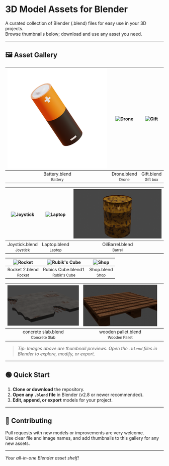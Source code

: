 # 3D Model Assets for Blender

A curated collection of Blender (.blend) files for easy use in your 3D projects.  
Browse thumbnails below; download and use any asset you need.

---


## 🖼️ Asset Gallery

| ![Battery](images/battery.png)        | ![Drone](images/drone.png)        | ![Gift](images/gift.png)         |
|:-------------------------------------:|:---------------------------------:|:--------------------------------:|
| Battery.blend<br><small>Battery</small> | Drone.blend<br><small>Drone</small> | Gift.blend<br><small>Gift box</small> |

| ![Joystick](images/joystick.png)      | ![Laptop](images/laptop.png)      | ![Oil Barrel](images/oilbarrel.png)   |
|:-------------------------------------:|:---------------------------------:|:-------------------------------------:|
| Joystick.blend<br><small>Joystick</small> | Laptop.blend<br><small>Laptop</small> | OilBarrel.blend<br><small>Barrel</small> |

| ![Rocket](images/rocket2.png)        | ![Rubik's Cube](images/Rubicscube.png)   | ![Shop](images/shop.png)          |
|:------------------------------------:|:----------------------------------------:|:---------------------------------:|
| Rocket 2.blend<br><small>Rocket</small> | Rubics Cube.blend1<br><small>Rubik's Cube</small> | Shop.blend<br><small>Shop</small> |

| ![Concrete Slab](images/concreteslab.png) | ![Wooden Pallet](images/woodenpallet.png) |                                      |
|:-----------------------------------------:|:----------------------------------------:|:------------------------------------:|
| concrete slab.blend<br><small>Concrete Slab</small> | wooden pallet.blend<br><small>Wooden Pallet</small> |                                    |

> *Tip: Images above are thumbnail previews. Open the `.blend` files in Blender to explore, modify, or export.*

---

## 🟢 Quick Start

1. **Clone or download** the repository.
2. **Open any `.blend` file** in Blender (v2.8 or newer recommended).
3. **Edit, append, or export** models for your project.

---

## 🤝 Contributing

Pull requests with new models or improvements are very welcome.  
Use clear file and image names, and add thumbnails to this gallery for any new assets.

---

*Your all-in-one Blender asset shelf!*
